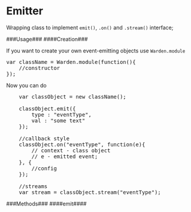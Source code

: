 Emitter
=========

Wrapping class to implement <code>emit()</code>, <code>.on()</code> and <code>.stream()</code> interface;


###Usage###
####Creation###

If you want to create your own event-emitting objects use <code>Warden.module</code>

<pre>
var className = Warden.module(function(){
	//constructor
});
</pre>

Now you can do 
<pre>
	var classObject = new className();

	classObject.emit({
		type : "eventType",
		val : "some text"
	});

	//callback style
	classObject.on("eventType", function(e){
		// context - class object
		// e - emitted event;
	}, {
		//config
	});

	//streams
	var stream = classObject.stream("eventType");
</pre>

###Methods###
####emit####



